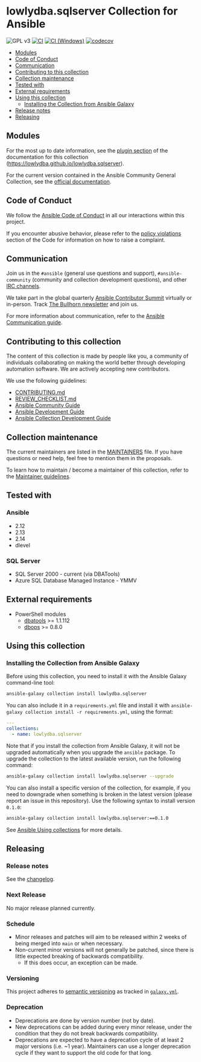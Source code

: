 # lowlydba.sqlserver Collection for Ansible

![GPL v3](https://img.shields.io/github/license/lowlydba/lowlydba.sqlserver)
[![CI](https://github.com/lowlydba/lowlydba.sqlserver/actions/workflows/ansible-test.yml/badge.svg)](https://github.com/lowlydba/lowlydba.sqlserver/actions/workflows/ansible-test.yml)
[![CI (Windows)](https://github.com/lowlydba/lowlydba.sqlserver/actions/workflows/ansible-test-windows.yml/badge.svg)](https://github.com/lowlydba/lowlydba.sqlserver/actions/workflows/ansible-test-windows.yml)
[![codecov](https://codecov.io/gh/lowlydba/lowlydba.sqlserver/branch/main/graph/badge.svg?token=3TW3VBCn9N)](https://codecov.io/gh/lowlydba/lowlydba.sqlserver)

- [Modules](#modules)
- [Code of Conduct](#code-of-conduct)
- [Communication](#communication)
- [Contributing to this collection](#contributing-to-this-collection)
- [Collection maintenance](#collection-maintenance)
- [Tested with](#tested-with)
- [External requirements](#external-requirements)
- [Using this collection](#using-this-collection)
  - [Installing the Collection from Ansible Galaxy](#installing-the-collection-from-ansible-galaxy)
- [Release notes](#release-notes)
- [Releasing](#releasing)

## Modules

For the most up to date information, see the [plugin section](https://lowlydba.github.io/lowlydba.sqlserver/branch/main/collections/lowlydba/sqlserver/index.html#plugins-in-lowlydba-sqlserver) of the documentation for this collection (<https://lowlydba.github.io/lowlydba.sqlserver>).

For the current version contained in the Ansible Community General Collection, see the [official documentation](https://docs.ansible.com/ansible/latest/collections/lowlydba/sqlserver/index.html).

## Code of Conduct

We follow the [Ansible Code of Conduct](https://docs.ansible.com/ansible/devel/community/code_of_conduct.html) in all our interactions within this project.

If you encounter abusive behavior, please refer to the [policy violations](https://docs.ansible.com/ansible/devel/community/code_of_conduct.html#policy-violations) section of the Code for information on how to raise a complaint.

## Communication

Join us in the `#ansible` (general use questions and support), `#ansible-community` (community and collection development questions), and other [IRC channels](https://docs.ansible.com/ansible/devel/community/communication.html#irc-channels).

We take part in the global quarterly [Ansible Contributor Summit](https://github.com/ansible/community/wiki/Contributor-Summit) virtually or in-person. Track [The Bullhorn newsletter](https://eepurl.com/gZmiEP) and join us.

For more information about communication, refer to the [Ansible Communication guide](https://docs.ansible.com/ansible/devel/community/communication.html).

## Contributing to this collection

The content of this collection is made by people like you, a community of individuals collaborating on making the world better through developing automation software. We are actively accepting new contributors.

We use the following guidelines:

- [CONTRIBUTING.md](CONTRIBUTING.md)
- [REVIEW_CHECKLIST.md](REVIEW_CHECKLIST.md)
- [Ansible Community Guide](https://docs.ansible.com/ansible/latest/community/index.html)
- [Ansible Development Guide](https://docs.ansible.com/ansible/devel/dev_guide/index.html)
- [Ansible Collection Development Guide](https://docs.ansible.com/ansible/devel/dev_guide/developing_collections.html#contributing-to-collections)

## Collection maintenance

The current maintainers are listed in the [MAINTAINERS](MAINTAINERS) file. If you have questions or need help, feel free to mention them in the proposals.

To learn how to maintain / become a maintainer of this collection, refer to the [Maintainer guidelines](MAINTAINING.md).

## Tested with

### Ansible

- 2.12
- 2.13
- 2.14
- dlevel

### SQL Server

- SQL Server 2000 - current (via DBATools)
- Azure SQL Database Managed Instance - YMMV

## External requirements

- PowerShell modules
  - [dbatools][dbatools] >= 1.1.112
  - [dbops][dbops] >= 0.8.0

## Using this collection

### Installing the Collection from Ansible Galaxy

Before using this collection, you need to install it with the Ansible Galaxy command-line tool:

```bash
ansible-galaxy collection install lowlydba.sqlserver
```

You can also include it in a `requirements.yml` file and install it with `ansible-galaxy collection install -r requirements.yml`, using the format:

```yaml
---
collections:
  - name: lowlydba.sqlserver
```

Note that if you install the collection from Ansible Galaxy, it will not be upgraded automatically when you upgrade the `ansible` package. To upgrade the collection to the latest available version, run the following command:

```bash
ansible-galaxy collection install lowlydba.sqlserver --upgrade
```

You can also install a specific version of the collection, for example, if you need to downgrade when something is broken in the latest version (please report an issue in this repository). Use the following syntax to install version `0.1.0`:

```bash
ansible-galaxy collection install lowlydba.sqlserver:==0.1.0
```

See [Ansible Using collections](https://docs.ansible.com/ansible/devel/user_guide/collections_using.html) for more details.

## Releasing

### Release notes

See the [changelog](https://github.com/lowlydba/lowlydba.sqlserver/tree/main/CHANGELOG.rst).

### Next Release

No major release planned currently.

### Schedule

- Minor releases and patches will aim to be released within 2 weeks of being merged into `main` or when necessary.
- Non-current minor versions will not generally be patched, since there is little expected breaking of backwards compatibility.
  - If this does occur, an exception can be made.

### Versioning

This project adheres to [semantic versioning](https://semver.org/) as tracked in [`galaxy.yml`](https://github.com/lowlydba/lowlydba.sqlserver/blob/main/galaxy.yml).

### Deprecation

- Deprecations are done by version number (not by date).
- New deprecations can be added during every minor release, under the condition that they do not break backwards compatibility.
- Deprecations are expected to have a deprecation cycle of at least 2 major versions (i.e. ~1 year). Maintainers can use a longer deprecation cycle if they want to support the old code for that long.

<!-- Link shortcuts -->
[dbatools]: https://dbatools.io
[dbops]: https://github.com/dataplat/dbops
